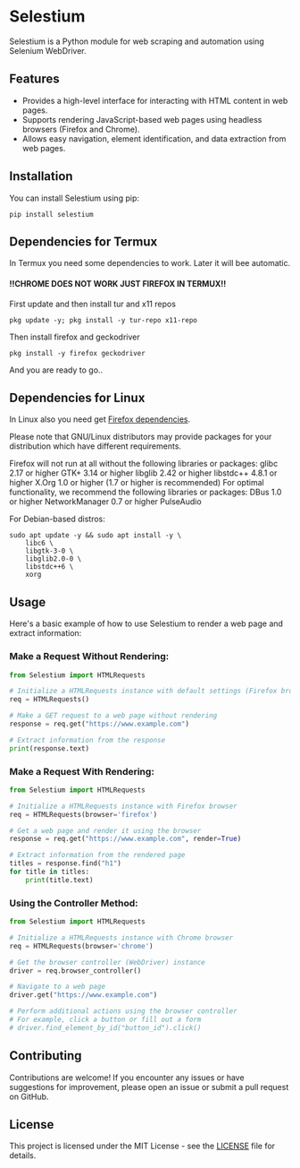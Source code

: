 # Selestium

Selestium is a Python module for web scraping and automation using Selenium WebDriver.

## Features

- Provides a high-level interface for interacting with HTML content in web pages.
- Supports rendering JavaScript-based web pages using headless browsers (Firefox and Chrome).
- Allows easy navigation, element identification, and data extraction from web pages.

## Installation

You can install Selestium using pip:

```
pip install selestium
```

## Dependencies for Termux
In Termux you need some dependencies to work. Later it will bee automatic.
#### !!CHROME DOES NOT WORK JUST FIREFOX IN TERMUX!!
First update and then install tur and x11 repos
```
pkg update -y; pkg install -y tur-repo x11-repo
```
Then install firefox and geckodriver
```
pkg install -y firefox geckodriver
```
And you are ready to go..

## Dependencies for Linux
In Linux also you need get [Firefox dependencies](https://www.mozilla.org/en-US/firefox/124.0.1/system-requirements/).

Please note that GNU/Linux distributors may provide packages for your distribution which have different requirements.

Firefox will not run at all without the following libraries or packages:
glibc 2.17 or higher
GTK+ 3.14 or higher
libglib 2.42 or higher
libstdc++ 4.8.1 or higher
X.Org 1.0 or higher (1.7 or higher is recommended)
For optimal functionality, we recommend the following libraries or packages:
DBus 1.0 or higher
NetworkManager 0.7 or higher
PulseAudio

For Debian-based distros:
```
sudo apt update -y && sudo apt install -y \
    libc6 \
    libgtk-3-0 \
    libglib2.0-0 \
    libstdc++6 \
    xorg
```

## Usage

Here's a basic example of how to use Selestium to render a web page and extract information:

### Make a Request Without Rendering:

```python
from Selestium import HTMLRequests

# Initialize a HTMLRequests instance with default settings (Firefox browser)
req = HTMLRequests()

# Make a GET request to a web page without rendering
response = req.get("https://www.example.com")

# Extract information from the response
print(response.text)
```

### Make a Request With Rendering:

```python
from Selestium import HTMLRequests

# Initialize a HTMLRequests instance with Firefox browser
req = HTMLRequests(browser='firefox')

# Get a web page and render it using the browser
response = req.get("https://www.example.com", render=True)

# Extract information from the rendered page
titles = response.find("h1")
for title in titles:
    print(title.text)
```

### Using the Controller Method:

```python
from Selestium import HTMLRequests

# Initialize a HTMLRequests instance with Chrome browser
req = HTMLRequests(browser='chrome')

# Get the browser controller (WebDriver) instance
driver = req.browser_controller()

# Navigate to a web page
driver.get("https://www.example.com")

# Perform additional actions using the browser controller
# For example, click a button or fill out a form
# driver.find_element_by_id("button_id").click()
```

## Contributing

Contributions are welcome! If you encounter any issues or have suggestions for improvement, please open an issue or submit a pull request on GitHub.

## License

This project is licensed under the MIT License - see the [LICENSE](https://github.com/09u2h4n/selestium/blob/main/LICENSE) file for details.